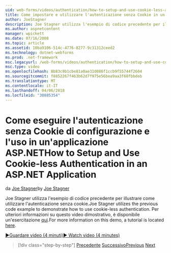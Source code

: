 ```yaml
---
uid: web-forms/videos/authentication/how-to-setup-and-use-cookie-less-authentication-in-an-aspnet-application
title: Come impostare e utilizzare l'autenticazione senza Cookie in un'applicazione ASP.NET | Documenti Microsoft
author: JoeStagner
description: Joe Stagner utilizza l'esempio di codice precedente per illustrare come utilizzare l'autenticazione senza cookie. Per ulteriori informazioni su questa demo, un'esercitazione si trova...
ms.author: aspnetcontent
manager: wpickett
ms.date: 07/16/2008
ms.topic: article
ms.assetid: 10ba9106-514c-4776-8277-9c31312ceed2
ms.technology: dotnet-webforms
ms.prod: .net-framework
msc.legacyurl: /web-forms/videos/authentication/how-to-setup-and-use-cookie-less-authentication-in-an-aspnet-application
msc.type: video
ms.openlocfilehash: 8b83c9b1cbe81a0ae31d086f1ccb9f55744f2604
ms.sourcegitcommit: f8852267f463b62d7f975e56bea9aa3f68fbbdeb
ms.translationtype: MT
ms.contentlocale: it-IT
ms.lasthandoff: 04/06/2018
ms.locfileid: "30885354"
---
```

<a name="how-to-setup-and-use-cookie-less-authentication-in-an-aspnet-application"></a><span data-ttu-id="51429-104">Come eseguire l'autenticazione senza Cookie di configurazione e l'uso in un'applicazione ASP.NET</span><span class="sxs-lookup"><span data-stu-id="51429-104">How to Setup and Use Cookie-less Authentication in an ASP.NET Application</span></span>
====================
<span data-ttu-id="51429-105">da [Joe Stagner](https://github.com/JoeStagner)</span><span class="sxs-lookup"><span data-stu-id="51429-105">by [Joe Stagner](https://github.com/JoeStagner)</span></span>

<span data-ttu-id="51429-106">Joe Stagner utilizza l'esempio di codice precedente per illustrare come utilizzare l'autenticazione senza cookie.</span><span class="sxs-lookup"><span data-stu-id="51429-106">Joe Stagner utilizes the previous code example to demonstrate how to use cookie-less authentication.</span></span> <span data-ttu-id="51429-107">Per ulteriori informazioni su questo video dimostrativo, è disponibile un'esercitazione [qui](../../overview/older-versions-security/introduction/forms-authentication-configuration-and-advanced-topics-vb.md).</span><span class="sxs-lookup"><span data-stu-id="51429-107">For more information on this demo, a tutorial is located [here](../../overview/older-versions-security/introduction/forms-authentication-configuration-and-advanced-topics-vb.md).</span></span>

[<span data-ttu-id="51429-108">&#9654;Guardare video (4 minuti)</span><span class="sxs-lookup"><span data-stu-id="51429-108">&#9654; Watch video (4 minutes)</span></span>](https://channel9.msdn.com/Blogs/ASP-NET-Site-Videos/how-to-setup-and-use-cookie-less-authentication-in-an-aspnet-application)

> [!div class="step-by-step"]
> <span data-ttu-id="51429-109">[Precedente](how-to-change-the-forms-authentication-properties.md)
> [Successivo](asp-forms-login-relocation.md)</span><span class="sxs-lookup"><span data-stu-id="51429-109">[Previous](how-to-change-the-forms-authentication-properties.md)
[Next](asp-forms-login-relocation.md)</span></span>
